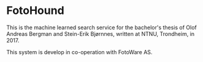 # FotoHound

This is the machine learned search service for the bachelor's thesis of Olof Andreas Bergman and Stein-Erik Bjørnnes, written at NTNU, Trondheim, in 2017.

This system is develop in co-operation with FotoWare AS. 
